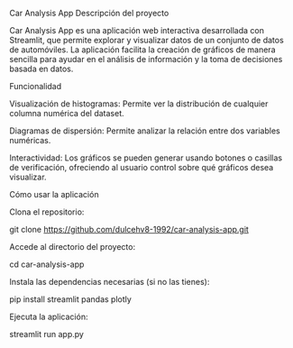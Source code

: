 Car Analysis App
Descripción del proyecto

Car Analysis App es una aplicación web interactiva desarrollada con Streamlit, que permite explorar y visualizar datos de un conjunto de datos de automóviles. La aplicación facilita la creación de gráficos de manera sencilla para ayudar en el análisis de información y la toma de decisiones basada en datos.

Funcionalidad

Visualización de histogramas: Permite ver la distribución de cualquier columna numérica del dataset.

Diagramas de dispersión: Permite analizar la relación entre dos variables numéricas.

Interactividad: Los gráficos se pueden generar usando botones o casillas de verificación, ofreciendo al usuario control sobre qué gráficos desea visualizar.

Cómo usar la aplicación

Clona el repositorio:

git clone https://github.com/dulcehv8-1992/car-analysis-app.git


Accede al directorio del proyecto:

cd car-analysis-app


Instala las dependencias necesarias (si no las tienes):

pip install streamlit pandas plotly


Ejecuta la aplicación:

streamlit run app.py
